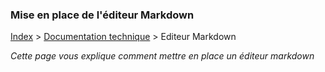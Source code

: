 ### Mise en place de l'éditeur Markdown

[Index](../../index.md) > [Documentation technique](index.md) > Editeur Markdown

*Cette page vous explique comment mettre en place un éditeur markdown*